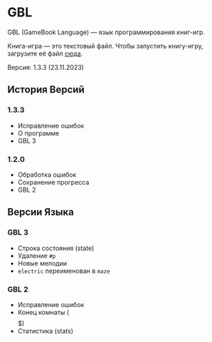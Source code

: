 # GBL

GBL (GameBook Language) — язык программирования книг-игр.

Книга-игра — это текстовый файл. Чтобы запустить книгу-игру, загрузите её файл [сюда](https://megospc.github.io/GBL/index.html).

Версия: 1.3.3 (23.11.2023)

## История Версий
### 1.3.3
- Исправление ошибок
- О программе
- GBL 3

### 1.2.0
- Обработка ошибок
- Сохранение прогресса
- GBL 2

## Версии Языка
### GBL 3
- Строка состояния (state)
- Удаление `#p`
- Новые мелодии
- `electric` переименован в `maze`

### GBL 2
- Исправление ошибок
- Конец комнаты ($$$$$)
- Статистика (stats)